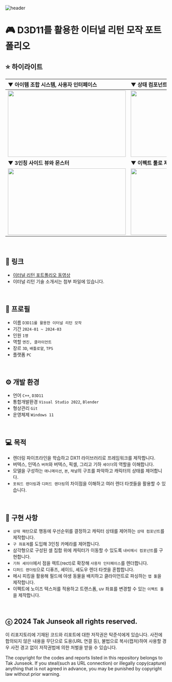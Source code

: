 ![header](https://capsule-render.vercel.app/api?type=waving&color=gradient&height=280&section=header&text=D3D11%20Eternal%20Return&fontSize=70&fontColor=ffffff&fontAlign=50&fontAlignY=45)

# 🎮 D3D11를 활용한 이터널 리턴 모작 포트폴리오

## ⭐ 하이라이트
|▼ 아이템 조합 시스템, 사용자 인터페이스|▼ 상태 컴포넌트로 구현한 보스 패턴|
|:---|:---|
|<img src="https://github.com/user-attachments/assets/002e6741-f9a2-442a-8e3f-ad78007a34db" width="368" height="207">|<img src="https://github.com/user-attachments/assets/01f5f820-8959-4250-a297-2fd10db6fa1f" width="368" height="207">|
|**▼ 3인칭 사이드 뷰와 몬스터**|**▼ 이펙트 툴로 제작한 스킬**|
|<img src="https://github.com/user-attachments/assets/41135717-4f02-4d4d-8419-b35b9ebb7c6e" width="368" height="207">|<img src="https://github.com/user-attachments/assets/694e3635-bac9-4ded-9fad-83908ab8d323" width="368" height="207">|
<br>

## 🔗 링크
- [이터널 리턴 포트폴리오 동영상](https://youtu.be/cZCmvKb5MZE)
- 이터널 리턴 기술 소개서는 첨부 파일에 있습니다.
<br>

## 🔎 프로필
- 이름 `D3D11를 활용한 이터널 리턴 모작`
- 기간 `2024-01 ~ 2024-03`
- 인원 `1명`
- 역할 `엔진, 클라이언트`
- 장르 `3D`, `배틀로얄`, `TPS`
- 플랫폼 `PC`
<br>

## ⚙️ 개발 환경
- 언어 `C++`, `D3D11`
- 통합개발환경 `Visual Studio 2022`, `Blender`
- 형상관리 `Git`
- 운영체제 `Windows 11`
<br>

## 💻 목적
- 렌더링 파이프라인을 학습하고 DX11 라이브러리로 프레임워크를 제작합니다.
- 버텍스, 인덱스 `버퍼`와 버텍스, 픽셀, 그리고 기하 `셰이더`의 역할을 이해합니다.
- 모델을 구성하는 `애니메이션`, `본`, `채널`의 구조를 파악하고 캐릭터의 상태를 제어합니다.
- `포워드 렌더링`과 `디퍼드 렌더링`의 차이점을 이해하고 여러 렌더 타겟들을 활용할 수 있습니다.
<br>

## 📜 ️구현 사항
- `상태 패턴`으로 행동에 우선순위를 결정하고 캐릭터 상태를 제어하는 `상태 컴포넌트`를 제작합니다.
- `구 좌표계`를 도입해 3인칭 카메라를 제어합니다.
- 삼각형으로 구성된 셀 집합 위에 캐릭터가 이동할 수 있도록 `내비메시 컴포넌트`를 구현합니다.
- `기하 셰이더`에서 점을 렉트(rect)로 확장해 `사용자 인터페이스`를 렌더합니다.
- `디퍼드 렌더링`으로 디퓨즈, 셰이드, 셰도우 렌더 타겟을 혼합합니다.
- 메시 피킹을 활용해 필드에 야생 동물을 배치하고 클라이언트로 파싱하는 `맵 툴`을 제작합니다.
- 이펙트에 노이즈 텍스처를 적용하고 트랜스폼, uv 좌표를 변경할 수 있는 `이펙트 툴`을 제작합니다.
<br>

## ⓒ 2024 Tak Junseok all rights reserved.
이 리포지토리에 기재된 코드와 리포트에 대한 저작권은 탁준석에게 있습니다. 사전에 합의되지 않은 내용을 무단으로 도용(URL 연결 등), 불법으로 복사(캡처)하여 사용할 경우 사전 경고 없이 저작권법에 의한 처벌을 받을 수 있습니다.

The copyright for the codes and reports listed in this repository belongs to Tak Junseok. If you steal(such as URL connection) or illegally copy(capture) anything that is not agreed in advance, you may be punished by copyright law without prior warning.
